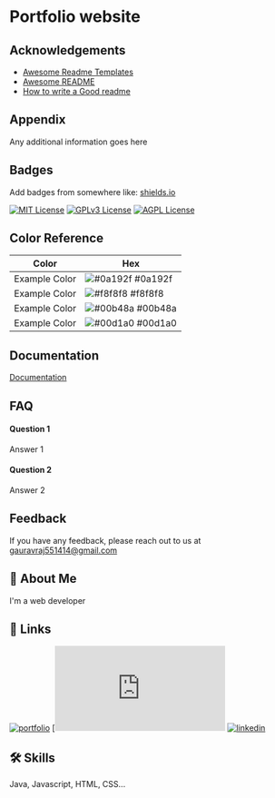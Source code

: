 
# Portfolio website


## Acknowledgements

 - [Awesome Readme Templates](https://awesomeopensource.com/project/elangosundar/awesome-README-templates)
 - [Awesome README](https://github.com/matiassingers/awesome-readme)
 - [How to write a Good readme](https://bulldogjob.com/news/449-how-to-write-a-good-readme-for-your-github-project)


## Appendix

Any additional information goes here


## Badges

Add badges from somewhere like: [shields.io](https://shields.io/)

[![MIT License](https://img.shields.io/badge/License-MIT-green.svg)](https://choosealicense.com/licenses/mit/)
[![GPLv3 License](https://img.shields.io/badge/License-GPL%20v3-yellow.svg)](https://opensource.org/licenses/)
[![AGPL License](https://img.shields.io/badge/license-AGPL-blue.svg)](http://www.gnu.org/licenses/agpl-3.0)

## Color Reference

| Color             | Hex                                                                |
| ----------------- | ------------------------------------------------------------------ |
| Example Color | ![#0a192f](https://via.placeholder.com/10/0a192f?text=+) #0a192f |
| Example Color | ![#f8f8f8](https://via.placeholder.com/10/f8f8f8?text=+) #f8f8f8 |
| Example Color | ![#00b48a](https://via.placeholder.com/10/00b48a?text=+) #00b48a |
| Example Color | ![#00d1a0](https://via.placeholder.com/10/00b48a?text=+) #00d1a0 |


## Documentation

[Documentation](http://127.0.0.1:5500/index.html#)


## FAQ

#### Question 1 

Answer 1

#### Question 2

Answer 2


## Feedback

If you have any feedback, please reach out to us at gauravraj551414@gmail.com


## 🚀 About Me
I'm a web developer


## 🔗 Links
[![portfolio](https://github.com/gaurvraj)](http://127.0.0.1:5500/index.html)
[![temp_cont](http://127.0.0.1:5500/temp.html)
[![linkedin](www.linkedin.com/in/kumar-gaurav-3667951b7)](https://www.linkedin.com/)



## 🛠 Skills
Java, Javascript, HTML, CSS...


